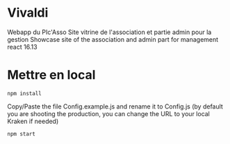 # Vivaldi
Webapp du PIc'Asso
Site vitrine de l'association et partie admin pour la gestion
Showcase site of the association and admin part for management
react 16.13

# Mettre en local

```
npm install
```

Copy/Paste the file Config.example.js and rename it to Config.js
(by default you are shooting the production, you can change the URL to your local Kraken if needed)

```
npm start
```

